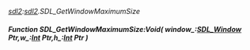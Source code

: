 _[sdl2](../../modules/sdl2/sdl2-module.md):[sdl2](../../modules/sdl2/sdl2-module.md).SDL\_GetWindowMaximumSize_
##### Function SDL\_GetWindowMaximumSize:Void( window_:[SDL_Window](../../modules/sdl2/sdl2-sdl_window.md) Ptr,w_:[Int](../../modules/wonkey/wonkey-types-int.md) Ptr,h_:[Int](../../modules/wonkey/wonkey-types-int.md) Ptr )
